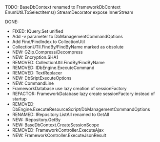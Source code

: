 TODO:
BaseDbContext renamed to FrameworkDbContext
EnumUtil.ToSelectItems()
StreamDecorator expose InnerStream

DONE:
* FIXED: IQuery<T>.Set unified
* Add -v parameter to DbManagementCommandOptions
* Add Find/FindIndex to CollectionUtil
* CollectionUTil.FindBy/FindByName marked as obsolute
* NEW: GZip.Compress/Decompress
* NEW: Encryption.SHA1
* REMOVED: CollectionUtil.FindBy/FindByName
* REMOVED: IDbEngine.ExecuteCommand
* REMOVED: TextReplacer
* NEW: DbSriptExecuteOptions
* NEW: CommandLine
* FrameworkDatabase use lazy creation of sessionFactory
* REFACTOR: FrameworkDatabase lazy create sessionFactory instead of startup
* REMOVED: DbEngine.ExecuteResourceScript/DbManagementCommandOptions
* RENAMED: IRepository.ListAll renamed to GetAll
* NEW: IRepository.GetBy
* NEW: BaseDbContext.CreateSessionScope
* REMOVED: FrameworkController.ExecuteAjax
* NEW: FrameworkController.ExecuteJsonResult
